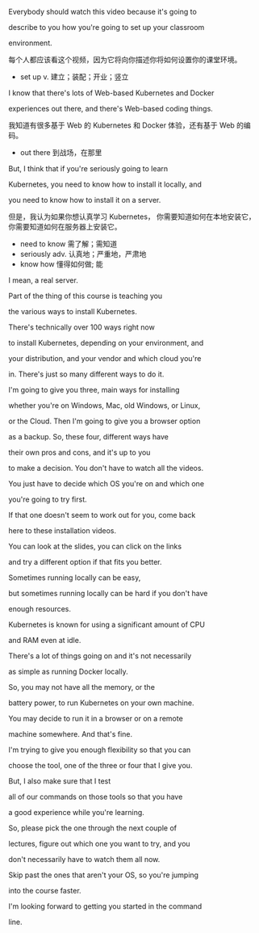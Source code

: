 Everybody should watch this video because it's going to

describe to you how you're going to set up your classroom

environment.

每个人都应该看这个视频，因为它将向你描述你将如何设置你的课堂环境。
* set up v. 建立；装配；开业；竖立

I know that there's lots of Web-based Kubernetes and Docker

experiences out there, and there's Web-based coding things.

我知道有很多基于 Web 的 Kubernetes 和 Docker 体验，还有基于 Web 的编码。
* out there 到战场，在那里

But, I think that if you're seriously going to learn

Kubernetes, you need to know how to install it locally, and

you need to know how to install it on a server.

但是，我认为如果你想认真学习 Kubernetes，
你需要知道如何在本地安装它，
你需要知道如何在服务器上安装它。
* need to know 需了解；需知道
* seriously adv. 认真地；严重地，严肃地
* know how 懂得如何做; 能

I mean, a real server.

Part of the thing of this course is teaching you

the various ways to install Kubernetes.

There's technically over 100 ways right now

to install Kubernetes, depending on your environment, and

your distribution, and your vendor and which cloud you're

in. There's just so many different ways to do it.

I'm going to give you three, main ways for installing

whether you're on Windows, Mac, old Windows, or Linux,

or the Cloud. Then I'm going to give you a browser option

as a backup. So, these four, different ways have

their own pros and cons, and it's up to you

to make a decision. You don't have to watch all the videos.

You just have to decide which OS you're on and which one

you're going to try first.

If that one doesn't seem to work out for you, come back

here to these installation videos.

You can look at the slides, you can click on the links

and try a different option if that fits you better.

Sometimes running locally can be easy,

but sometimes running locally can be hard if you don't have

enough resources.

Kubernetes is known for using a significant amount of CPU

and RAM even at idle.

There's a lot of things going on and it's not necessarily

as simple as running Docker locally.

So, you may not have all the memory, or the

battery power, to run Kubernetes on your own machine.

You may decide to run it in a browser or on a remote

machine somewhere. And that's fine.

I'm trying to give you enough flexibility so that you can

choose the tool, one of the three or four that I give you.

But, I also make sure that I test

all of our commands on those tools so that you have

a good experience while you're learning.

So, please pick the one through the next couple of

lectures, figure out which one you want to try, and you

don't necessarily have to watch them all now.

Skip past the ones that aren't your OS, so you're jumping

into the course faster.

I'm looking forward to getting you started in the command

line.

